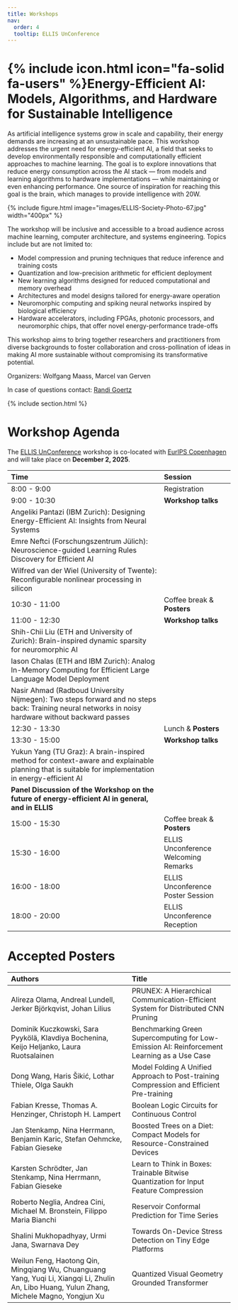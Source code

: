 ```yaml
---
title: Workshops
nav:
  order: 4
  tooltip: ELLIS UnConference
---
```


# {% include icon.html icon="fa-solid fa-users" %}Energy-Efficient AI: Models, Algorithms, and Hardware for Sustainable Intelligence

As artificial intelligence systems grow in scale and capability, their energy demands are increasing at an unsustainable pace. This workshop addresses the urgent need for energy-efficient AI, a field that seeks to develop environmentally responsible and computationally efficient approaches to machine learning. The goal is to explore innovations that reduce energy consumption across the AI stack — from models and learning algorithms to hardware implementations — while maintaining or even enhancing performance. One source of inspiration for reaching this goal is the brain, which manages to provide intelligence with 20W. 

{% include figure.html image="images/ELLIS-Society-Photo-67.jpg" width="400px" %}

The workshop will be inclusive and accessible to a broad audience across machine learning, computer architecture, and systems engineering. Topics include but are not limited to: 

- Model compression and pruning techniques that reduce inference and training costs
- Quantization and low-precision arithmetic for efficient deployment
- New learning algorithms designed for reduced computational and memory overhead
- Architectures and model designs tailored for energy-aware operation
- Neuromorphic computing and spiking neural networks inspired by biological efficiency
- Hardware accelerators, including FPGAs, photonic processors, and neuromorphic chips, that offer novel energy-performance trade-offs

This workshop aims to bring together researchers and practitioners from diverse backgrounds to foster collaboration and cross-pollination of ideas in making AI more sustainable without compromising its transformative potential.

Organizers: Wolfgang Maass, Marcel van Gerven

In case of questions contact: [Randi Goertz](mailto:randi.goertz@tugraz.at)

{% include section.html %}

# Workshop Agenda

The [ELLIS UnConference](https://eurips.cc/ellis/) workshop is co-located with [EurIPS Copenhagen](https://eurips.cc/) and will take place on **December 2, 2025**.

**Time** | **Session**
:--------|:-----------
8:00 - 9:00 | Registration  
9:00 - 10:30 | **Workshop talks**
  |  Angeliki Pantazi (IBM Zurich): Designing Energy-Efficient AI: Insights from Neural Systems  
  |  Emre Neftci (Forschungszentrum Jülich): Neuroscience-guided Learning Rules Discovery for Efficient AI
  |  Wilfred van der Wiel (University of Twente): Reconfigurable nonlinear processing in silicon
10:30 - 11:00 | Coffee break & **Posters**
11:00 - 12:30 | **Workshop talks** 
  |  Shih-Chii Liu (ETH and University of Zurich): Brain-inspired dynamic sparsity for neuromorphic AI  
  |  Iason Chalas (ETH and IBM Zurich): Analog In-Memory Computing for Efficient Large Language Model Deployment
  |  Nasir Ahmad (Radboud University Nijmegen): Two steps forward and no steps back: Training neural networks in noisy hardware without backward passes
12:30 - 13:30 | Lunch & **Posters**
13:30 - 15:00 | **Workshop talks** 
  |  Yukun Yang (TU Graz): A brain-inspired method for context-aware and explainable planning that is suitable for implementation in energy-efficient AI
  | **Panel Discussion of the Workshop on the future of energy-efficient AI in general, and in ELLIS**
15:00 - 15:30 | Coffee break & **Posters**
15:30 - 16:00 | ELLIS Unconference Welcoming Remarks  
16:00 - 18:00 | ELLIS Unconference Poster Session  
18:00 - 20:00 | ELLIS Unconference Reception

# Accepted Posters 

**Authors**|**Title**
:--------|:-----------
Alireza Olama, Andreal Lundell, Jerker Björkqvist, Johan Lilius | PRUNEX: A Hierarchical Communication-Efficient System for Distributed CNN Pruning
Dominik Kuczkowski, Sara Pyykölä, Klavdiya Bochenina, Keijo Heljanko, Laura Ruotsalainen | Benchmarking Green Supercomputing for Low-Emission AI: Reinforcement Learning as a Use Case
Dong Wang, Haris Šikić, Lothar Thiele, Olga Saukh | Model Folding A Unified Approach to Post-training Compression and Efficient Pre-training
Fabian Kresse, Thomas A. Henzinger, Christoph H. Lampert | Boolean Logic Circuits for Continuous Control
Jan Stenkamp, Nina Herrmann, Benjamin Karic, Stefan Oehmcke, Fabian Gieseke | Boosted Trees on a Diet: Compact Models for Resource-Constrained Devices
Karsten Schrödter, Jan Stenkamp, Nina Herrmann, Fabian Gieseke | Learn to Think in Boxes: Trainable Bitwise Quantization for Input Feature Compression
Roberto Neglia, Andrea Cini, Michael M. Bronstein, Filippo Maria Bianchi | Reservoir Conformal Prediction for Time Series
Shalini Mukhopadhyay, Urmi Jana, Swarnava Dey | Towards On-Device Stress Detection on Tiny Edge Platforms
Weilun Feng, Haotong Qin, Mingqiang Wu, Chuanguang Yang, Yuqi Li, Xiangqi Li, Zhulin An, Libo Huang, Yulun Zhang, Michele Magno, Yongjun Xu | Quantized Visual Geometry Grounded Transformer